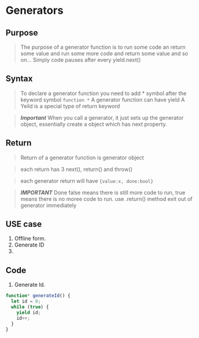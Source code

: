 # Generators

## Purpose

> The purpose of a generator function is to run some code an return some value and run some more code and return some value and so on...
> Simply code pauses after every yield.next()

## Syntax

> To declare a generator function you need to add \* symbol after the keyword symbol
> `function *`
> A generator function can have yield
> A Yeild is a special type of return keyword

> **_Important_** When you call a generator, it just sets up the generator object, essentially create a object which has next property.

## Return

> Return of a generator function is generator object

> each return has 3 next(), return() and throw()

> each generator return will have `{value:x, done:bool}`

> **_IMPORTANT_** Done false means there is still more code to run, true means there is no moree code to run.
> use .return() method exit out of generator immediately

## USE case

1. Offline form.
2. Generate ID
3.

## Code

1. Generate Id.

```javascript
function* generateId() {
  let id = 0;
  while (true) {
    yield id;
    id++;
  }
}
```
